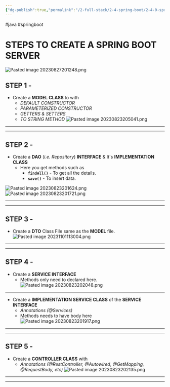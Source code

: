 ```yaml
---
{"dg-publish":true,"permalink":"/2-full-stack/2-4-spring-boot/2-4-0-spring-boot-process/","noteIcon":""}
---
```


#java #springboot
# STEPS TO CREATE A SPRING BOOT SERVER

![Pasted image 20230827201248.png](/img/user/_resources/Pasted%20image%2020230827201248.png)
## STEP 1 - 
- Create a **MODEL CLASS** to  with 
	- *DEFAULT CONSTRUCTOR*
	- *PARAMETERIZED CONSTRUCTOR*
	- *GETTERS & SETTERS*
	- *TO STRING METHOD*
![Pasted image 20230823205041.png](/img/user/_resources/Pasted%20image%2020230823205041.png)
***
***
## STEP 2 - 
- Create a **DAO** (*i.e. Repository*) **INTERFACE** & It's **IMPLEMENTATION CLASS**
	- Here you get methods such as	
		- **`findAll()`** - To get all the details.
		- **`save()`** - To insert data.

![Pasted image 20230823201624.png](/img/user/_resources/Pasted%20image%2020230823201624.png)
![Pasted image 20230823201721.png](/img/user/_resources/Pasted%20image%2020230823201721.png)
***
***
## STEP 3 - 
- Create a **DTO** Class File same as the **MODEL** file.
![Pasted image 20231101113004.png](/img/user/_resources/Pasted%20image%2020231101113004.png)
***
***
## STEP 4 - 
- Create a **SERVICE INTERFACE** 
	- Methods only need to declared here.
![Pasted image 20230823202048.png](/img/user/_resources/Pasted%20image%2020230823202048.png)
*** 
- Create a **IMPLEMENTATION SERVICE CLASS** of the **SERVICE INTERFACE** 
	- *Annotations (@Services)*
	- Methods needs to have body here
![Pasted image 20230823201917.png](/img/user/_resources/Pasted%20image%2020230823201917.png)
***
***
## STEP 5 - 
- Create a **CONTROLLER CLASS** with 
	- *Annotations (@RestController, @Autowired, @GetMapping, @RequestBody, etc)*
![Pasted image 20230823202135.png](/img/user/_resources/Pasted%20image%2020230823202135.png)
***
***
